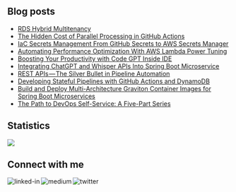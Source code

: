 
## Blog posts
<!-- BLOG-POST-LIST:START -->
- [RDS Hybrid Multitenancy](https://betterprogramming.pub/rds-hybrid-multitenancy-e13e0c2b3900?source=rss-ce7cd5b8b74a------2)
- [The Hidden Cost of Parallel Processing in GitHub Actions](https://betterprogramming.pub/the-hidden-cost-of-parallel-processing-in-github-actions-63f25b2d5f6a?source=rss-ce7cd5b8b74a------2)
- [IaC Secrets Management From GitHub Secrets to AWS Secrets Manager](https://betterprogramming.pub/iac-secrets-management-from-github-secrets-to-aws-secrets-manager-63bb4fdd5992?source=rss-ce7cd5b8b74a------2)
- [Automating Performance Optimization With AWS Lambda Power Tuning](https://betterprogramming.pub/automating-performance-optimization-with-aws-lambda-power-tuning-d295e7141ecc?source=rss-ce7cd5b8b74a------2)
- [Boosting Your Productivity with Code GPT Inside IDE](https://medium.com/@wenqiglantz/boosting-your-productivity-with-code-gpt-inside-ide-895a31bb7aa2?source=rss-ce7cd5b8b74a------2)
- [Integrating ChatGPT and Whisper APIs Into Spring Boot Microservice](https://betterprogramming.pub/integrating-chatgpt-and-whisper-apis-into-spring-boot-microservice-5545e2ea44fc?source=rss-ce7cd5b8b74a------2)
- [REST APIs — The Silver Bullet in Pipeline Automation](https://betterprogramming.pub/rest-apis-the-silver-bullet-in-pipeline-automation-7dbfbb8a85da?source=rss-ce7cd5b8b74a------2)
- [Developing Stateful Pipelines with GitHub Actions and DynamoDB](https://betterprogramming.pub/developing-stateful-pipelines-with-github-actions-and-dynamodb-3e0076d73819?source=rss-ce7cd5b8b74a------2)
- [Build and Deploy Multi-Architecture Graviton Container Images for Spring Boot Microservices](https://betterprogramming.pub/build-and-deploy-multi-architecture-graviton-container-images-for-spring-boot-microservices-f220d66cb3e3?source=rss-ce7cd5b8b74a------2)
- [The Path to DevOps Self-Service: A Five-Part Series](https://medium.com/@wenqiglantz/the-path-to-devops-self-service-a-five-part-series-5ea5d4552f9e?source=rss-ce7cd5b8b74a------2)
<!-- BLOG-POST-LIST:END -->

## Statistics
<img src="https://github-readme-stats.vercel.app/api?username=wenqiglantz&theme=light">

## Connect with me
[<img align="left" alt="linked-in" src="https://img.shields.io/badge/linkedin-%230077B5.svg?&style=for-the-badge&logo=linkedin&logoColor=white" />](https://www.linkedin.com/in/wenqi-glantz-b5448a5a/)
[<img align="left" alt="medium" src="https://img.shields.io/badge/medium-%2312100E.svg?&style=for-the-badge&logo=medium&logoColor=white" />](https://medium.com/@wenqiglantz)
[<img align="left" alt="twitter" src="https://img.shields.io/badge/Twitter-blue?style=for-the-badge&logo=twitter&logoColor=white" />](https://twitter.com/@wenqi_glantz)
<br>
<br>
